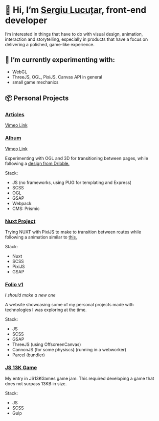 # 👋 Hi, I’m [Sergiu Lucuțar](http://sergiulucutar.com/), front-end developer
I’m interested in things that have to do with visual design, animation, interaction and storytelling, especially in products that have a focus on delivering a polished, game-like experience.

## 🌱 I’m currently experimenting with:
- WebGL
- ThreeJS, OGL, PixiJS, Canvas API in general
- small game mechanics

## 📦 Personal Projects
### [Articles](https://github.com/sergiulucutar/site-cube-articles)
[Vimeo Link](https://vimeo.com/582526281)
### [Album](https://github.com/sergiulucutar/site-album)
[Vimeo Link](https://vimeo.com/582526281)

Experimenting with OGL and 3D for transitioning between pages, while following a [design from Dribble.](https://dribbble.com/shots/15770486-UI-Concept-3)

Stack:
- JS (no frameworks, using PUG for templating and Express)
- SCSS
- OGL
- GSAP
- Webpack
- CMS: Prismic

### [Nuxt Project](https://github.com/sergiulucutar/nuxt-gradient)
Trying NUXT with PixiJS to make to transition between routes while following a animation similar to [this.](https://leonard.agency/)

Stack:
- Nuxt
- SCSS
- PixiJS
- GSAP

### [Folio v1](http://sergiulucutar.com/)
*I should make a new one*

A website showcasing some of my personal projects made with technologies I was exploring at the time.

Stack:
- JS
- SCSS
- GSAP
- ThreeJS (using OffscreenCanvas)
- CannonJS (for some physiscs) (running in a webworker)
- Parcel (bundler)
    
### [JS 13K Game](https://github.com/sergiulucutar/js15KGames2020)

My entry in JS13KGames game jam. This required developing a game that does not surpass 13KB in size.

Stack:
- JS
- SCSS
- Gulp
